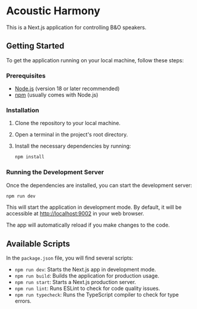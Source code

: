 # Acoustic Harmony

This is a Next.js application for controlling B&O speakers.

## Getting Started

To get the application running on your local machine, follow these steps:

### Prerequisites

- [Node.js](https://nodejs.org/) (version 18 or later recommended)
- [npm](https://www.npmjs.com/) (usually comes with Node.js)

### Installation

1.  Clone the repository to your local machine.
2.  Open a terminal in the project's root directory.
3.  Install the necessary dependencies by running:

    ```bash
    npm install
    ```

### Running the Development Server

Once the dependencies are installed, you can start the development server:

```bash
npm run dev
```

This will start the application in development mode. By default, it will be accessible at [http://localhost:9002](http://localhost:9002) in your web browser.

The app will automatically reload if you make changes to the code.

## Available Scripts

In the `package.json` file, you will find several scripts:

- `npm run dev`: Starts the Next.js app in development mode.
- `npm run build`: Builds the application for production usage.
- `npm run start`: Starts a Next.js production server.
- `npm run lint`: Runs ESLint to check for code quality issues.
- `npm run typecheck`: Runs the TypeScript compiler to check for type errors.
